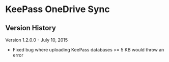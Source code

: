 # KeePass OneDrive Sync

## Version History

Version 1.2.0.0 - July 10, 2015

- Fixed bug where uploading KeePass databases >= 5 KB would throw an error